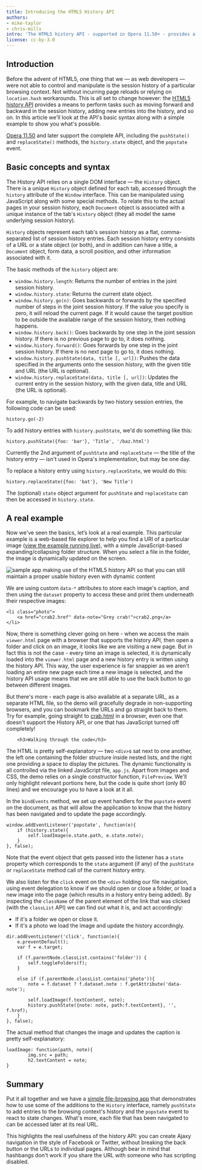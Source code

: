 ```yaml
---
title: Introducing the HTML5 History API
authors:
- mike-taylor
- chris-mills
intro: 'The HTML5 history API - supported in Opera 11.50+ - provides a means to perform tasks such as moving forward and backward in the session history, adding new entries into the history, and so on. In this article we’ll look at the API’s basic syntax along with a simple example to show you what’s possible.'
license: cc-by-3.0
---
```

<h2>Introduction</h2>


<p>Before the advent of HTML5, one thing that we &mdash; as web developers &mdash; were not able to control and manipulate is the session history of a particular browsing context. Not without incurring page reloads or relying on <code>location.hash</code> workarounds. This is all set to change however: the <a href="http://dev.w3.org/html5/spec/history.html">HTML5 history API</a> provides a means to perform tasks such as moving forward and backward in the session history, adding new entries into the history, and so on. In this article we'll look at the API's basic syntax along with a simple example to show you what's possible.</p>

<p class="note"><a href="https://www.opera.com/browser/">Opera 11.50</a> and later support the complete API, including the <code>pushState()</code> and <code>replaceState()</code> methods, the <code>history.state</code> object, and the <code>popstate</code> event.</p>


<h2>Basic concepts and syntax</h2>

<p>The History API relies on a single DOM interface &mdash; the <code>History</code> object. There is a unique <code>History</code> object defined for each tab, accessed through the <code>history</code> attribute of the <code>Window</code> interface. This can be manipulated using JavaScript along with some special methods. To relate this to the actual pages in your session history, each <code>Document</code> object is associated with a unique instance of the tab's <code>History</code> object (they all model the same underlying session history).</p>

<p><code>History</code> objects represent each tab's session history as a flat, comma-separated list of session history entries. Each session history entry consists of a URL or a state object (or both), and in addition can have a title, a <code>Document</code> object, form data, a scroll position, and other information associated with it.</p>

<p>The basic methods of the <code>history</code> object are:</p>

<ul>
<li><code>window.history.length</code>: Returns the number of entries in the joint session history.</li>
<li><code>window.history.state</code>: Returns the current state object.</li>
<li><code>window.history.go(n)</code>: Goes backwards or forwards by the specified number of steps in the joint session history. If the value you specify is zero, it will reload the current page. If it would cause the target position to be outside the available range of the session history, then nothing happens.</li>
<li><code>window.history.back()</code>: Goes backwards by one step in the joint session history. If there is no previous page to go to, it does nothing.</li>
<li><code>window.history.forward()</code>: Goes forwards by one step in the joint session history. If there is no next page to go to, it does nothing.</li>
<li><code>window.history.pushState(data, title [, url])</code>: Pushes the data specified in the arguments onto the session history, with the given title and URL (the URL is optional).</li>
<li><code>window.history.replaceState(data, title [, url])</code>: Updates the current entry in the session history, with the given data, title and URL (the URL is optional).</li>
</ul>

<p>For example, to navigate backwards by two history session entries, the following code can be used:</p>
<pre><code>history.go(-2)</code></pre>

<p>To add history entries with <code>history.pushState</code>, we'd do something like this:

<pre><code>history.pushState({foo: 'bar'}, 'Title', '/baz.html')</code></pre>

<p class="note">Currently the 2nd argument of <code>pushState</code> and <code>replaceState</code> &mdash; the title of the history entry &mdash; isn't used in Opera's implementation, but may be one day.</p>

<p>To replace a history entry using <code>history.replaceState</code>, we would do this:</p>

<pre><code>history.replaceState({foo: 'bat'}, 'New Title')</code></pre>

<p>The (optional) <code>state</code> object argument for <code>pushState</code> and <code>replaceState</code> can then be accessed in <code>history.state</code>.


<h2>A real example</h2>

<p>Now we've seen the basics, let’s look at a real example. This particular example is a web-based file explorer to help you find a URI of a particular image (<a href="http://people.opera.com/miket/2011/6/viewer.html">view the example running live</a>), with a simple JavaScript-based expanding/collapsing folder structure. When you select a file in the folder, the image is dynamically updated on the screen.</p>

<p><img src="example.png" alt="sample app making use of the HTML5 history API so that you can still maintain a proper usable history even with dynamic content"></p>

<p>We are using custom <code>data-*</code> attributes to store each image's caption, and then using the <code>dataset</code> property to access these and print them underneath their respective images:</p>

<pre><code>&lt;li class="photo"&gt;
	&lt;a href="crab2.href" data-note="Grey crab!"&gt;crab2.png&lt;/a&gt;
&lt;/li&gt;</code></pre>

<p>Now, there is something clever going on here - when we access the main <code>viewer.html</code> page with a browser that supports the history API, then open a folder and click on an image, it looks like we are visiting a new page. But in fact this is not the case - every time an image is selected, it is dynamically loaded into the <code>viewer.html</code> page and a new history entry is written using the history API. This way, the user experience is far snappier as we aren't loading an entire new page each time a new image is selected, and the history API usage means that we are still able to use the back button to go between different images.</p>

<p>But there's more - each page is also available at a separate URL, as a separate HTML file, so the demo will gracefully degrade in non-supporting browsers, and you can bookmark the URLs and go straight back to them. Try for example, going straight to <a href="http://people.opera.com/miket/2011/6/crab.html">crab.html</a> in a browser, even one that doesn't support the History API, or one that has JavaScript turned off completely!</p>

		<h3>Walking through the code</h3>

<p>The HTML is pretty self-explanatory &mdash; two <code>&lt;div&gt;</code>s sat next to one another, the left one containing the folder structure inside nested lists, and the right one providing a space to display the pictures. The dynamic functionality is all controlled via the linked JavaScript file, <code>app.js</code>. Apart from images and CSS, the demo relies on a single constructor function, <code>FilePreview</code>. We'll only highlight relevant portions here, but the code is quite short (only 80 lines) and we encourage you to have a look at it all.</p>

<p>In the <code>bindEvents</code> method, we set up event handlers for the <code>popstate</code> event on the document, as that will allow the application to know that the history has been navigated and to update the page accordingly.</p>

<pre><code>window.addEventListener('popstate', function(e){
	if (history.state){
		self.loadImage(e.state.path, e.state.note);
	}
}, false);</pre></code>

<p>Note that the event object that gets passed into the listener has a <code>state</code> property which corresponds to the <code>state</code> argument (if any) of the <code>pushState</code> or <code>replaceState</code> method call of the current history entry.

<p>We also listen for the <code>click</code> event on the <code>&lt;div&gt;</code> holding our file navigation, using event delegation to know if we should open or close a folder, or load a new image into the page (which results in a history entry being added). By inspecting the <code>className</code> of the parent element of the link that was clicked (with the <code>classList</code> API) we can find out what it is, and act accordingly:</p>

<ul>
<li>If it's a folder we open or close it.</li>
<li>If it's a photo we load the image and update the history accordingly.</li>
</ul>

<pre><code>dir.addEventListener('click', function(e){
	e.preventDefault();
	var f = e.target;

	if (f.parentNode.classList.contains('folder')) {
		self.toggleFolders(f);
	}

	else if (f.parentNode.classList.contains('photo')){
		note = f.dataset ? f.dataset.note : f.getAttribute('data-note');

		self.loadImage(f.textContent, note);
		history.pushState({note: note, path:f.textContent}, '', f.href);
	}
}, false);</pre></code>

<p>The actual method that changes the image and updates the caption is pretty self-explanatory:</p>

<pre><code>loadImage: function(path, note){
		img.src = path;
		h2.textContent = note;
}</pre></code>

<h2>Summary</h2>

<p>Put it all together and we have a <a href="http://people.opera.com/miket/2011/6/viewer.html">simple file-browsing app</a> that demonstrates how to use some of the additions to the <code>History</code> interface, namely <code>pushState</code> to add entries to the browsing context's history and the <code>popstate</code> event to react to state changes. What's more, each file that has been navigated to can be accessed later at its real URL.

<p>This highlights the real usefulness of the history API: you can create Ajaxy navigation in the style of Facebook or Twitter, without breaking the back button or the URLs to individual pages. Although bear in mind that hashbangs don't work if you share the URL with someone who has scripting disabled.</p>
